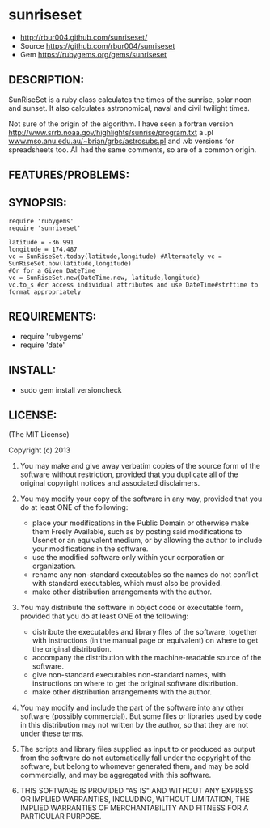 # sunriseset

* http://rbur004.github.com/sunriseset/
* Source https://github.com/rbur004/sunriseset
* Gem https://rubygems.org/gems/sunriseset

## DESCRIPTION:

SunRiseSet is a ruby class calculates the times of the sunrise, solar noon and sunset.
It also calculates astronomical, naval and civil twilight times.

Not sure of the origin of the algorithm.
I have seen a fortran version http://www.srrb.noaa.gov/highlights/sunrise/program.txt
a .pl www.mso.anu.edu.au/~brian/grbs/astrosubs.pl and .vb versions for spreadsheets too. 
All had the same comments, so are of a common origin.

## FEATURES/PROBLEMS:



## SYNOPSIS:

	require 'rubygems'
	require 'sunriseset'
	
	latitude = -36.991
	longitude = 174.487
	vc = SunRiseSet.today(latitude,longitude) #Alternately vc = SunRiseSet.now(latitude,longitude)
	#Or for a Given DateTime
	vc = SunRiseSet.new(DateTime.now, latitude,longitude)
	vc.to_s #or access individual attributes and use DateTime#strftime to format appropriately

## REQUIREMENTS:

* require 'rubygems'
* require 'date'

## INSTALL:

* sudo gem install versioncheck

## LICENSE:

(The MIT License)

Copyright (c) 2013

1. You may make and give away verbatim copies of the source form of the
   software without restriction, provided that you duplicate all of the
   original copyright notices and associated disclaimers.

2. You may modify your copy of the software in any way, provided that
   you do at least ONE of the following:
    *  place your modifications in the Public Domain or otherwise make them Freely Available, such as by posting said modifications to Usenet or an equivalent medium, or by allowing the author to include your modifications in the software.
    *  use the modified software only within your corporation or organization.
    *  rename any non-standard executables so the names do not conflict with standard executables, which must also be provided.
    *  make other distribution arrangements with the author.

3. You may distribute the software in object code or executable form, provided that you do at least ONE of the following:
    * distribute the executables and library files of the software,
  together with instructions (in the manual page or equivalent)
  on where to get the original distribution.
    * accompany the distribution with the machine-readable source of
  the software.
    * give non-standard executables non-standard names, with
        instructions on where to get the original software distribution.
    * make other distribution arrangements with the author.

4. You may modify and include the part of the software into any other
   software (possibly commercial).  But some files or libraries used by
   code in this distribution  may not written by the author, so that they 
   are not under these terms.

5. The scripts and library files supplied as input to or produced as 
   output from the software do not automatically fall under the
   copyright of the software, but belong to whomever generated them, 
   and may be sold commercially, and may be aggregated with this
   software.

6. THIS SOFTWARE IS PROVIDED "AS IS" AND WITHOUT ANY EXPRESS OR
   IMPLIED WARRANTIES, INCLUDING, WITHOUT LIMITATION, THE IMPLIED
   WARRANTIES OF MERCHANTABILITY AND FITNESS FOR A PARTICULAR
   PURPOSE.
